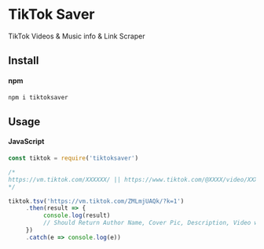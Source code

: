 # TikTok Saver

TikTok Videos & Music info & Link Scraper

## Install

#### npm

```bash
npm i tiktoksaver
```

## Usage

#### JavaScript

```javascript
const tiktok = require('tiktoksaver')

/*
https://vm.tiktok.com/XXXXXX/ || https://www.tiktok.com/@XXXX/video/XXXXXX/
*/

tiktok.tsv('https://vm.tiktok.com/ZMLmjUAQk/?k=1')
     .then(result => {
          console.log(result) 
          // Should Return Author Name, Cover Pic, Description, Video with Watermark, Video with NO Watermark, Audio (MP3 Link)
     })
     .catch(e => console.log(e))
```
